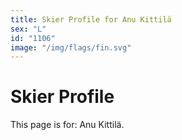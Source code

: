 ```yaml
---
title: Skier Profile for Anu Kittilä
sex: "L"
id: "1106"
image: "/img/flags/fin.svg" 
---
```


# Skier Profile

This page is for: Anu Kittilä.
    